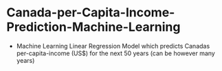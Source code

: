 # Canada-per-Capita-Income-Prediction-Machine-Learning

- Machine Learning Linear Regression Model which predicts Canadas per-capita-income (US$) for the next 50 years (can be however many years)
